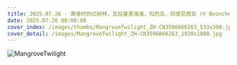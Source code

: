 ```yaml
---
title: 2025.07.26 - 黄昏时的红树林，瓦拉基里海滩，松巴岛，印度尼西亚 (© Boonchet Ch./Getty Images)
date: 2025.07.26 00:00:00
cover_index: /images/thumbs/MangroveTwilight_ZH-CN3596666263_533x300.jpg
cover_detail: /images/MangroveTwilight_ZH-CN3596666263_1920x1080.jpg
---
```


![MangroveTwilight](/images/MangroveTwilight_ZH-CN3596666263_1920x1080.jpg)
